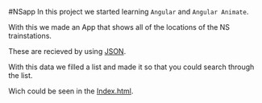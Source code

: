 #NSapp
In this project we started learning `Angular` and `Angular Animate`.

With this we made an App that shows all of the locations of the NS trainstations.

These are recieved by using [JSON](https://github.com/bikerboyasd/nsapp/blob/master/data/trainstations.json).

With this data we filled a list and made it so that you could search through the list.

Wich could be seen in the [Index.html](https://github.com/bikerboyasd/nsapp/blob/master/index.html).
